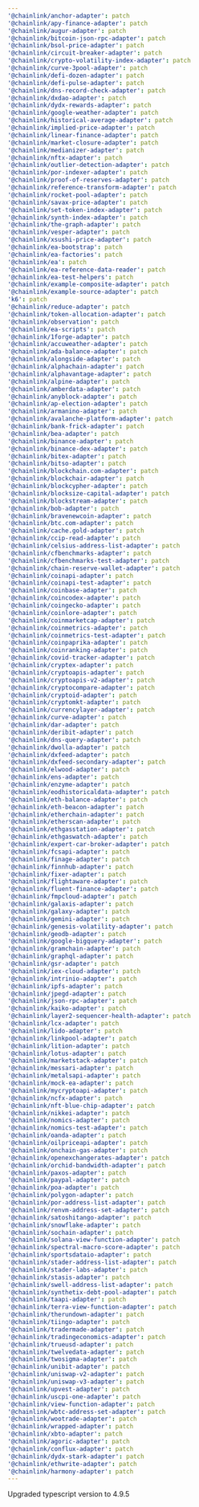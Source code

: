 ```yaml
---
'@chainlink/anchor-adapter': patch
'@chainlink/apy-finance-adapter': patch
'@chainlink/augur-adapter': patch
'@chainlink/bitcoin-json-rpc-adapter': patch
'@chainlink/bsol-price-adapter': patch
'@chainlink/circuit-breaker-adapter': patch
'@chainlink/crypto-volatility-index-adapter': patch
'@chainlink/curve-3pool-adapter': patch
'@chainlink/defi-dozen-adapter': patch
'@chainlink/defi-pulse-adapter': patch
'@chainlink/dns-record-check-adapter': patch
'@chainlink/dxdao-adapter': patch
'@chainlink/dydx-rewards-adapter': patch
'@chainlink/google-weather-adapter': patch
'@chainlink/historical-average-adapter': patch
'@chainlink/implied-price-adapter': patch
'@chainlink/linear-finance-adapter': patch
'@chainlink/market-closure-adapter': patch
'@chainlink/medianizer-adapter': patch
'@chainlink/nftx-adapter': patch
'@chainlink/outlier-detection-adapter': patch
'@chainlink/por-indexer-adapter': patch
'@chainlink/proof-of-reserves-adapter': patch
'@chainlink/reference-transform-adapter': patch
'@chainlink/rocket-pool-adapter': patch
'@chainlink/savax-price-adapter': patch
'@chainlink/set-token-index-adapter': patch
'@chainlink/synth-index-adapter': patch
'@chainlink/the-graph-adapter': patch
'@chainlink/vesper-adapter': patch
'@chainlink/xsushi-price-adapter': patch
'@chainlink/ea-bootstrap': patch
'@chainlink/ea-factories': patch
'@chainlink/ea': patch
'@chainlink/ea-reference-data-reader': patch
'@chainlink/ea-test-helpers': patch
'@chainlink/example-composite-adapter': patch
'@chainlink/example-source-adapter': patch
'k6': patch
'@chainlink/reduce-adapter': patch
'@chainlink/token-allocation-adapter': patch
'@chainlink/observation': patch
'@chainlink/ea-scripts': patch
'@chainlink/1forge-adapter': patch
'@chainlink/accuweather-adapter': patch
'@chainlink/ada-balance-adapter': patch
'@chainlink/alongside-adapter': patch
'@chainlink/alphachain-adapter': patch
'@chainlink/alphavantage-adapter': patch
'@chainlink/alpine-adapter': patch
'@chainlink/amberdata-adapter': patch
'@chainlink/anyblock-adapter': patch
'@chainlink/ap-election-adapter': patch
'@chainlink/armanino-adapter': patch
'@chainlink/avalanche-platform-adapter': patch
'@chainlink/bank-frick-adapter': patch
'@chainlink/bea-adapter': patch
'@chainlink/binance-adapter': patch
'@chainlink/binance-dex-adapter': patch
'@chainlink/bitex-adapter': patch
'@chainlink/bitso-adapter': patch
'@chainlink/blockchain.com-adapter': patch
'@chainlink/blockchair-adapter': patch
'@chainlink/blockcypher-adapter': patch
'@chainlink/blocksize-capital-adapter': patch
'@chainlink/blockstream-adapter': patch
'@chainlink/bob-adapter': patch
'@chainlink/bravenewcoin-adapter': patch
'@chainlink/btc.com-adapter': patch
'@chainlink/cache.gold-adapter': patch
'@chainlink/ccip-read-adapter': patch
'@chainlink/celsius-address-list-adapter': patch
'@chainlink/cfbenchmarks-adapter': patch
'@chainlink/cfbenchmarks-test-adapter': patch
'@chainlink/chain-reserve-wallet-adapter': patch
'@chainlink/coinapi-adapter': patch
'@chainlink/coinapi-test-adapter': patch
'@chainlink/coinbase-adapter': patch
'@chainlink/coincodex-adapter': patch
'@chainlink/coingecko-adapter': patch
'@chainlink/coinlore-adapter': patch
'@chainlink/coinmarketcap-adapter': patch
'@chainlink/coinmetrics-adapter': patch
'@chainlink/coinmetrics-test-adapter': patch
'@chainlink/coinpaprika-adapter': patch
'@chainlink/coinranking-adapter': patch
'@chainlink/covid-tracker-adapter': patch
'@chainlink/cryptex-adapter': patch
'@chainlink/cryptoapis-adapter': patch
'@chainlink/cryptoapis-v2-adapter': patch
'@chainlink/cryptocompare-adapter': patch
'@chainlink/cryptoid-adapter': patch
'@chainlink/cryptomkt-adapter': patch
'@chainlink/currencylayer-adapter': patch
'@chainlink/curve-adapter': patch
'@chainlink/dar-adapter': patch
'@chainlink/deribit-adapter': patch
'@chainlink/dns-query-adapter': patch
'@chainlink/dwolla-adapter': patch
'@chainlink/dxfeed-adapter': patch
'@chainlink/dxfeed-secondary-adapter': patch
'@chainlink/elwood-adapter': patch
'@chainlink/ens-adapter': patch
'@chainlink/enzyme-adapter': patch
'@chainlink/eodhistoricaldata-adapter': patch
'@chainlink/eth-balance-adapter': patch
'@chainlink/eth-beacon-adapter': patch
'@chainlink/etherchain-adapter': patch
'@chainlink/etherscan-adapter': patch
'@chainlink/ethgasstation-adapter': patch
'@chainlink/ethgaswatch-adapter': patch
'@chainlink/expert-car-broker-adapter': patch
'@chainlink/fcsapi-adapter': patch
'@chainlink/finage-adapter': patch
'@chainlink/finnhub-adapter': patch
'@chainlink/fixer-adapter': patch
'@chainlink/flightaware-adapter': patch
'@chainlink/fluent-finance-adapter': patch
'@chainlink/fmpcloud-adapter': patch
'@chainlink/galaxis-adapter': patch
'@chainlink/galaxy-adapter': patch
'@chainlink/gemini-adapter': patch
'@chainlink/genesis-volatility-adapter': patch
'@chainlink/geodb-adapter': patch
'@chainlink/google-bigquery-adapter': patch
'@chainlink/gramchain-adapter': patch
'@chainlink/graphql-adapter': patch
'@chainlink/gsr-adapter': patch
'@chainlink/iex-cloud-adapter': patch
'@chainlink/intrinio-adapter': patch
'@chainlink/ipfs-adapter': patch
'@chainlink/jpegd-adapter': patch
'@chainlink/json-rpc-adapter': patch
'@chainlink/kaiko-adapter': patch
'@chainlink/layer2-sequencer-health-adapter': patch
'@chainlink/lcx-adapter': patch
'@chainlink/lido-adapter': patch
'@chainlink/linkpool-adapter': patch
'@chainlink/lition-adapter': patch
'@chainlink/lotus-adapter': patch
'@chainlink/marketstack-adapter': patch
'@chainlink/messari-adapter': patch
'@chainlink/metalsapi-adapter': patch
'@chainlink/mock-ea-adapter': patch
'@chainlink/mycryptoapi-adapter': patch
'@chainlink/ncfx-adapter': patch
'@chainlink/nft-blue-chip-adapter': patch
'@chainlink/nikkei-adapter': patch
'@chainlink/nomics-adapter': patch
'@chainlink/nomics-test-adapter': patch
'@chainlink/oanda-adapter': patch
'@chainlink/oilpriceapi-adapter': patch
'@chainlink/onchain-gas-adapter': patch
'@chainlink/openexchangerates-adapter': patch
'@chainlink/orchid-bandwidth-adapter': patch
'@chainlink/paxos-adapter': patch
'@chainlink/paypal-adapter': patch
'@chainlink/poa-adapter': patch
'@chainlink/polygon-adapter': patch
'@chainlink/por-address-list-adapter': patch
'@chainlink/renvm-address-set-adapter': patch
'@chainlink/satoshitango-adapter': patch
'@chainlink/snowflake-adapter': patch
'@chainlink/sochain-adapter': patch
'@chainlink/solana-view-function-adapter': patch
'@chainlink/spectral-macro-score-adapter': patch
'@chainlink/sportsdataio-adapter': patch
'@chainlink/stader-address-list-adapter': patch
'@chainlink/stader-labs-adapter': patch
'@chainlink/stasis-adapter': patch
'@chainlink/swell-address-list-adapter': patch
'@chainlink/synthetix-debt-pool-adapter': patch
'@chainlink/taapi-adapter': patch
'@chainlink/terra-view-function-adapter': patch
'@chainlink/therundown-adapter': patch
'@chainlink/tiingo-adapter': patch
'@chainlink/tradermade-adapter': patch
'@chainlink/tradingeconomics-adapter': patch
'@chainlink/trueusd-adapter': patch
'@chainlink/twelvedata-adapter': patch
'@chainlink/twosigma-adapter': patch
'@chainlink/unibit-adapter': patch
'@chainlink/uniswap-v2-adapter': patch
'@chainlink/uniswap-v3-adapter': patch
'@chainlink/upvest-adapter': patch
'@chainlink/uscpi-one-adapter': patch
'@chainlink/view-function-adapter': patch
'@chainlink/wbtc-address-set-adapter': patch
'@chainlink/wootrade-adapter': patch
'@chainlink/wrapped-adapter': patch
'@chainlink/xbto-adapter': patch
'@chainlink/agoric-adapter': patch
'@chainlink/conflux-adapter': patch
'@chainlink/dydx-stark-adapter': patch
'@chainlink/ethwrite-adapter': patch
'@chainlink/harmony-adapter': patch
---
```


Upgraded typescript version to 4.9.5
